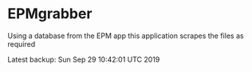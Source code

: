 # EPMgrabber
Using a database from the EPM app this application scrapes the files as required


Latest backup: Sun Sep 29 10:42:01 UTC 2019

